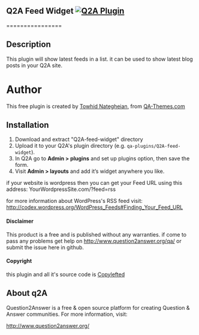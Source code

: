 ## Q2A Feed Widget [![Q2A Plugin](http://qa-themes.com/files/q2a-logo.png)](https://github.com/Towhidn/Q2A-feed-widget)
================
## Description
This plugin will show latest feeds in a list. it can be used to show latest blog posts in your Q2A site.

# Author
This free plugin is created by [Towhid Nategheian](http://TowhidN.com), from [QA-Themes.com](http://QA-Themes.com)

## Installation

1. Download and extract "Q2A-feed-widget" directory
2. Upload it to your Q2A's plugin directory (e.g. `qa-plugins/Q2A-feed-widget`).
3. In Q2A go to **Admin > plugins** and set up plugins option, then save the form.
4. Visit **Admin > layouts** and add it’s widget anywhere you like.

if your website is wordpress then you can get your Feed URL using this address: YourWordpressSite.com/?feed=rss

for more information about WordPress's RSS feed visit: http://codex.wordpress.org/WordPress_Feeds#Finding_Your_Feed_URL

#### Disclaimer
This product is a free and is published without any warranties. if come to pass any problems get help on http://www.question2answer.org/qa/ or submit the issue here in github.

#### Copyright
this plugin and all it's source code is [Copylefted](http://en.wikipedia.org/wiki/Copyleft)

## About q2A

Question2Answer is a free & open source platform for creating Question & Answer communities. For more information, visit:

http://www.question2answer.org/
